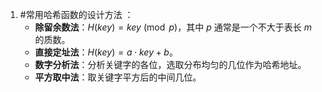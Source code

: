 1. #常用哈希函数的设计方法 ：
    *   **除留余数法**：$H(key) = key \pmod{p}$，其中 $p$ 通常是一个不大于表长 $m$ 的质数。
    *   **直接定址法**：$H(key) = a \cdot key + b$。
    *   **数字分析法**：分析关键字的各位，选取分布均匀的几位作为哈希地址。
    *   **平方取中法**：取关键字平方后的中间几位。
